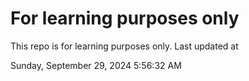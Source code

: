 # For learning purposes only
This repo is for learning purposes only.
Last updated at

Sunday, September 29, 2024 5:56:32 AM

